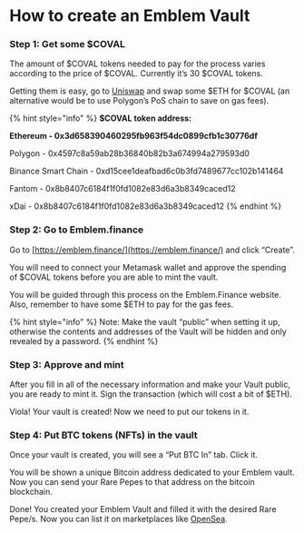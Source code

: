 # How to create an Emblem Vault

### Step 1: Get some $COVAL

The amount of $COVAL tokens needed to pay for the process varies according to the price of $COVAL. Currently it’s 30 $COVAL tokens.

Getting them is easy, go to [Uniswap](https://app.uniswap.org/) and swap some $ETH for $COVAL (an alternative would be to use Polygon’s PoS chain to save on gas fees).

{% hint style="info" %}
**$COVAL token address:**

**Ethereum - 0x3d658390460295fb963f54dc0899cfb1c30776df**

Polygon - 0x4597c8a59ab28b36840b82b3a674994a279593d0

Binance Smart Chain - 0xd15cee1deafbad6c0b3fd7489677cc102b141464

Fantom - 0x8b8407c6184f1f0fd1082e83d6a3b8349caced12

xDai - 0x8b8407c6184f1f0fd1082e83d6a3b8349caced12
{% endhint %}

### Step 2: Go to Emblem.finance

Go to [https://emblem.finance/](https://emblem.finance/) and click “Create”.

You will need to connect your Metamask wallet and approve the spending of $COVAL tokens before you are able to mint the vault.

You will be guided through this process on the Emblem.Finance website. Also, remember to have some $ETH to pay for the gas fees.

{% hint style="info" %}
Note: Make the vault “public” when setting it up, otherwise the contents and addresses of the Vault will be hidden and only revealed by a password.
{% endhint %}

### Step 3: Approve and mint

After you fill in all of the necessary information and make your Vault public, you are ready to mint it. Sign the transaction (which will cost a bit of $ETH).

Viola! Your vault is created! Now we need to put our tokens in it.

### Step 4: Put BTC tokens (NFTs) in the vault

Once your vault is created, you will see a “Put BTC In” tab. Click it.

You will be shown a unique Bitcoin address dedicated to your Emblem vault. Now you can send your Rare Pepes to that address on the bitcoin blockchain.

Done! You created your Emblem Vault and filled it with the desired Rare Pepe/s. Now you can list it on marketplaces like [OpenSea](https://opensea.io/).
